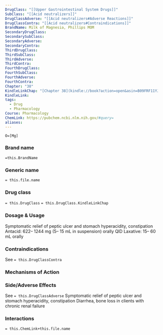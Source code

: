 ```yaml
---
DrugClass: "[[Upper Gastrointestinal System Drugs]]"
SubClass: "[[Acid neutralizers]]"
DrugClassAdverse: "[[Acid neutralizers#Adverse Reactions]]"
DrugClassContra: "[[Acid neutralizers#Contraindications]]"
BrandName: Milk of Magnesia, Phillips MOM
SecondaryDrugClass: 
SecondarySubClass: 
SecondaryAdverse: 
SecondaryContra: 
ThirdDrugClass: 
ThirdSubClass: 
ThirdAdverse: 
ThirdContra: 
FourthDrugClass: 
FourthSubClass: 
FourthAdverse: 
FourthContra: 
Chapter: "38"
KindleLinkChap: "[Chapter 38](kindle://book?action=open&asin=B09FRF11YJ&location=21363)"
KindleLink: 
tags:
  - Drug
  - Pharmacology
Course: Pharmacology
ChemLink: https://pubchem.ncbi.nlm.nih.gov/#query=
aliases:
---
```

```smiles
O=[Mg]
```

### Brand name
`=this.BrandName`

### Generic name
`= this.file.name`

### Drug class 
`= this.DrugClass`
	`= this.DrugClass.KindleLinkChap`

### Dosage & Usage
Symptomatic relief of peptic ulcer and stomach hyperacidity, constipation 
Antacid: 622– 1244 mg (5– 15 mL in suspension) orally QID Laxative: 15– 60 mL orally

### Contraindications
See `= this.DrugClassContra`

### Mechanisms of Action


### Side/Adverse Effects
See `= this.DrugClassAdverse`
Symptomatic relief of peptic ulcer and stomach hyperacidity, constipation Diarrhea, bone loss in clients with chronic renal failure

### Interactions

`= this.ChemLink+this.file.name`

